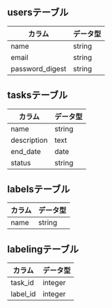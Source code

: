 ## usersテーブル

|カラム|データ型|
|----|----|
|name|string|
|email|string|
|password_digest|string|

## tasksテーブル

|カラム|データ型|
|----|----|
|name|string|
|description|text|
|end_date|date|
|status|string|

## labelsテーブル

|カラム|データ型|
|----|----|
|name|string|

## labelingテーブル

|カラム|データ型|
|----|----|
|task_id|integer|
|label_id|integer|
